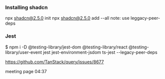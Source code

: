 ### Installing shadcn

npx shadcn@2.5.0 init
npx shadcn@2.5.0 add --all
note: use leggacy-peer-deps

### Jest

$ npm i -D @testing-library/jest-dom @testing-library/react @testing-library/user-event jest jest-environment-jsdom ts-jest --legacy-peer-deps

https://github.com/TanStack/query/issues/8677

meeting page 04:37
